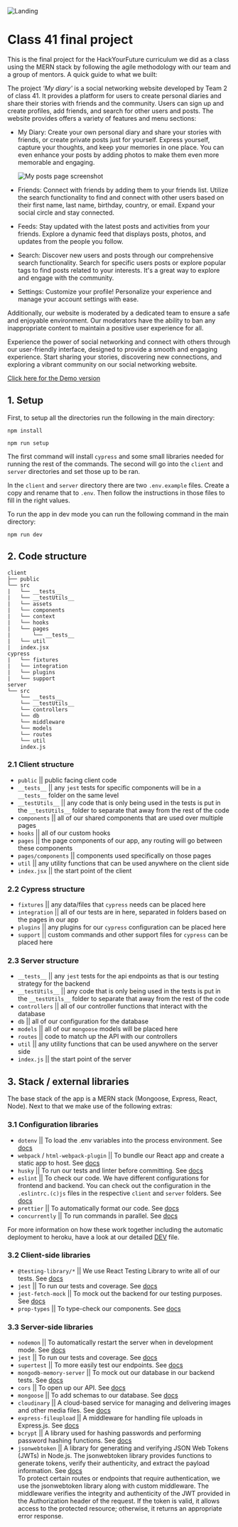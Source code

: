![Landing](https://res.cloudinary.com/dc4yu3ljd/image/upload/v1684581466/Landing_gmex1h.png)

# Class 41 final project

This is the final project for the HackYourFuture curriculum we did as a class using the MERN stack by following the agile methodology with our team and a group of mentors. A quick guide to what we built:

The project _'My diary'_ is a social networking website developed by Team 2 of class 41. It provides a platform for users to create personal diaries and share their stories with friends and the community. Users can sign up and create profiles, add friends, and search for other users and posts. The website provides offers a variety of features and menu sections:

- My Diary: Create your own personal diary and share your stories with friends, or create private posts just for yourself. Express yourself, capture your thoughts, and keep your memories in one place. You can even enhance your posts by adding photos to make them even more memorable and engaging.

  ![My posts page screenshot](./client/src/assets/readme/Screenshot%202023-05-23%20at%2009.42.20.png)

- Friends: Connect with friends by adding them to your friends list. Utilize the search functionality to find and connect with other users based on their first name, last name, birthday, country, or email. Expand your social circle and stay connected.
- Feeds: Stay updated with the latest posts and activities from your friends. Explore a dynamic feed that displays posts, photos, and updates from the people you follow.
- Search: Discover new users and posts through our comprehensive search functionality. Search for specific users posts or explore popular tags to find posts related to your interests. It's a great way to explore and engage with the community.
- Settings: Customize your profile! Personalize your experience and manage your account settings with ease.

Additionally, our website is moderated by a dedicated team to ensure a safe and enjoyable environment. Our moderators have the ability to ban any inappropriate content to maintain a positive user experience for all.

Experience the power of social networking and connect with others through our user-friendly interface, designed to provide a smooth and engaging experience. Start sharing your stories, discovering new connections, and exploring a vibrant community on our social networking website.

[Click here for the Demo version](https://c41-team-two.herokuapp.com/)

## 1. Setup

First, to setup all the directories run the following in the main directory:

`npm install`

`npm run setup`

The first command will install `cypress` and some small libraries needed for running the rest of the commands. The second will go into the `client` and `server` directories and set those up to be ran.

In the `client` and `server` directory there are two `.env.example` files. Create a copy and rename that to `.env`. Then follow the instructions in those files to fill in the right values.

To run the app in dev mode you can run the following command in the main directory:

`npm run dev`

## 2. Code structure

```
client
├── public
└── src
|   └── __tests__
|   └── __testUtils__
|   └── assets
|   └── components
|   └── context
|   └── hooks
|   └── pages
|       └── __tests__
|   └── util
|   index.jsx
cypress
|   └── fixtures
|   └── integration
|   └── plugins
|   └── support
server
└── src
    └── __tests__
    └── __testUtils__
    └── controllers
    └── db
    └── middleware
    └── models
    └── routes
    └── util
    index.js
```

### 2.1 Client structure

- `public` || public facing client code
- `__tests__` || any `jest` tests for specific components will be in a `__tests__` folder on the same level
- `__testUtils__` || any code that is only being used in the tests is put in the `__testUtils__` folder to separate that away from the rest of the code
- `components` || all of our shared components that are used over multiple pages
- `hooks` || all of our custom hooks
- `pages` || the page components of our app, any routing will go between these components
- `pages/components` || components used specifically on those pages
- `util` || any utility functions that can be used anywhere on the client side
- `index.jsx` || the start point of the client

### 2.2 Cypress structure

- `fixtures` || any data/files that `cypress` needs can be placed here
- `integration` || all of our tests are in here, separated in folders based on the pages in our app
- `plugins` || any plugins for our `cypress` configuration can be placed here
- `support` || custom commands and other support files for `cypress` can be placed here

### 2.3 Server structure

- `__tests__` || any `jest` tests for the api endpoints as that is our testing strategy for the backend
- `__testUtils__` || any code that is only being used in the tests is put in the `__testUtils__` folder to separate that away from the rest of the code
- `controllers` || all of our controller functions that interact with the database
- `db` || all of our configuration for the database
- `models` || all of our `mongoose` models will be placed here
- `routes` || code to match up the API with our controllers
- `util` || any utility functions that can be used anywhere on the server side
- `index.js` || the start point of the server

## 3. Stack / external libraries

The base stack of the app is a MERN stack (Mongoose, Express, React, Node). Next to that we make use of the following extras:

### 3.1 Configuration libraries

- `dotenv` || To load the .env variables into the process environment. See [docs](https://www.npmjs.com/package/dotenv)
- `webpack` / `html-webpack-plugin` || To bundle our React app and create a static app to host. See [docs](https://webpack.js.org/)
- `husky` || To run our tests and linter before committing. See [docs](https://typicode.github.io/husky/#/)
- `eslint` || To check our code. We have different configurations for frontend and backend. You can check out the configuration in the `.eslintrc.(c)js` files in the respective `client` and `server` folders. See [docs](https://eslint.org/)
- `prettier` || To automatically format our code. See [docs](https://prettier.io/)
- `concurrently` || To run commands in parallel. See [docs](https://github.com/open-cli-tools/concurrently#readme)

For more information on how these work together including the automatic deployment to heroku, have a look at our detailed [DEV](./DEV.md) file.

### 3.2 Client-side libraries

- `@testing-library/*` || We use React Testing Library to write all of our tests. See [docs](https://testing-library.com/docs/react-testing-library/intro/)
- `jest` || To run our tests and coverage. See [docs](https://jestjs.io/)
- `jest-fetch-mock` || To mock out the backend for our testing purposes. See [docs](https://github.com/jefflau/jest-fetch-mock#readme)
- `prop-types` || To type-check our components. See [docs](https://github.com/facebook/prop-types)

### 3.3 Server-side libraries

- `nodemon` || To automatically restart the server when in development mode. See [docs](https://nodemon.io/)
- `jest` || To run our tests and coverage. See [docs](https://jestjs.io/)
- `supertest` || To more easily test our endpoints. See [docs](https://github.com/visionmedia/supertest#readme)
- `mongodb-memory-server` || To mock out our database in our backend tests. See [docs](https://github.com/nodkz/mongodb-memory-server)
- `cors` || To open up our API. See [docs](https://github.com/expressjs/cors#readme)
- `mongoose` || To add schemas to our database. See [docs](https://mongoosejs.com/)
- `cloudinary` || A cloud-based service for managing and delivering images and other media files. See [docs](https://cloudinary.com/documentation)
- `express-fileupload` || A middleware for handling file uploads in Express.js. See [docs](https://www.npmjs.com/package/express-fileupload)
- `bcrypt` || A library used for hashing passwords and performing password hashing functions. See [docs](https://www.npmjs.com/package/bcrypt)
- `jsonwebtoken` || A library for generating and verifying JSON Web Tokens (JWTs) in Node.js. The jsonwebtoken library provides functions to generate tokens, verify their authenticity, and extract the payload information. See [docs](https://github.com/auth0/node-jsonwebtoken)\
  To protect certain routes or endpoints that require authentication, we use the jsonwebtoken library along with custom middleware. The middleware verifies the integrity and authenticity of the JWT provided in the Authorization header of the request. If the token is valid, it allows access to the protected resource; otherwise, it returns an appropriate error response.
